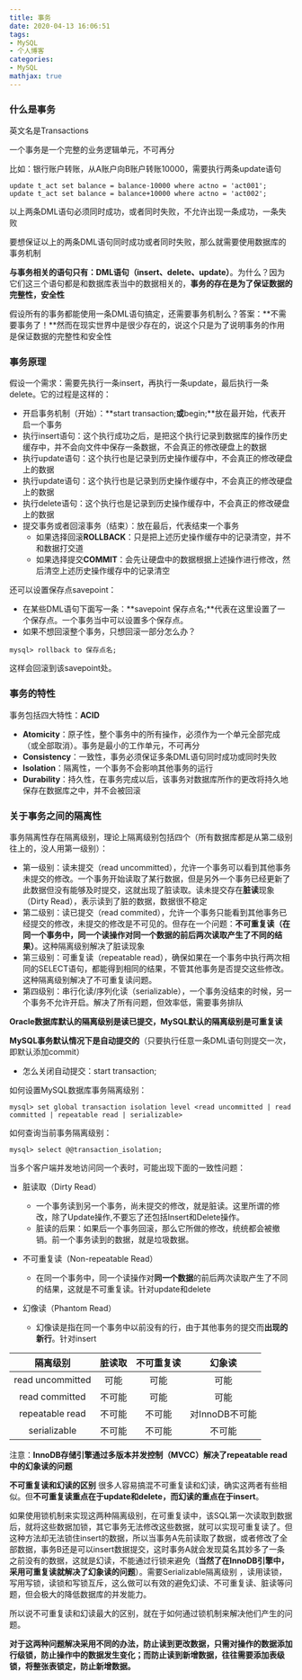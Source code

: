 ```yaml
---
title: 事务
date: 2020-04-13 16:06:51
tags:
- MySQL
- 个人博客
categories:
- MySQL
mathjax: true
---
```


### 什么是事务

英文名是Transactions

一个事务是一个完整的业务逻辑单元，不可再分

比如：银行账户转账，从A账户向B账户转账10000，需要执行两条update语句

```mysql
update t_act set balance = balance-10000 where actno = 'act001';
update t_act set balance = balance+10000 where actno = 'act002';
```

以上两条DML语句必须同时成功，或者同时失败，不允许出现一条成功，一条失败

要想保证以上的两条DML语句同时成功或者同时失败，那么就需要使用数据库的事务机制

**与事务相关的语句只有：DML语句（insert、delete、update）**。为什么？因为它们这三个语句都是和数据库表当中的数据相关的，**事务的存在是为了保证数据的完整性，安全性**



假设所有的事务都能使用一条DML语句搞定，还需要事务机制么？答案：**不需要事务了！**然而在现实世界中是很少存在的，说这个只是为了说明事务的作用是保证数据的完整性和安全性



### 事务原理

假设一个需求：需要先执行一条insert，再执行一条update，最后执行一条delete。它的过程是这样的：

- 开启事务机制（开始）：**start transaction;**或**begin;**放在最开始，代表开启一个事务
- 执行insert语句：这个执行成功之后，是把这个执行记录到数据库的操作历史缓存中，并不会向文件中保存一条数据，不会真正的修改硬盘上的数据
- 执行update语句：这个执行也是记录到历史操作缓存中，不会真正的修改硬盘上的数据
- 执行update语句：这个执行也是记录到历史操作缓存中，不会真正的修改硬盘上的数据
- 执行delete语句：这个执行也是记录到历史操作缓存中，不会真正的修改硬盘上的数据
- 提交事务或者回滚事务（结束）：放在最后，代表结束一个事务
  - 如果选择回滚**ROLLBACK**：只是把上述历史操作缓存中的记录清空，并不和数据打交道
  - 如果选择提交**COMMIT**：会先让硬盘中的数据根据上述操作进行修改，然后清空上述历史操作缓存中的记录清空



还可以设置保存点savepoint：

- 在某些DML语句下面写一条：**savepoint 保存点名;**代表在这里设置了一个保存点。一个事务当中可以设置多个保存点。
- 如果不想回滚整个事务，只想回滚一部分怎么办？

```mysql
mysql> rollback to 保存点名;
```

这样会回滚到该savepoint处。



### 事务的特性

事务包括四大特性：**ACID**

- **Atomicity**：原子性，整个事务中的所有操作，必须作为一个单元全部完成（或全部取消）。事务是最小的工作单元，不可再分
- **Consistency**：一致性，事务必须保证多条DML语句同时成功或同时失败
- **Isolation**：隔离性，一个事务不会影响其他事务的运行
- **Durability**：持久性，在事务完成以后，该事务对数据库所作的更改将持久地保存在数据库之中，并不会被回滚



### 关于事务之间的隔离性

事务隔离性存在隔离级别，理论上隔离级别包括四个（所有数据库都是从第二级别往上的，没人用第一级别）：

- 第一级别：读未提交（read uncommitted），允许一个事务可以看到其他事务未提交的修改。一个事务开始读取了某行数据，但是另外一个事务已经更新了此数据但没有能够及时提交，这就出现了脏读取。读未提交存在**脏读**现象（Dirty Read），表示读到了脏的数据，数据很不稳定
- 第二级别：读已提交（read commited），允许一个事务只能看到其他事务已经提交的修改，未提交的修改是不可见的。但存在一个问题：**不可重复读（在同一个事务中，同一个读操作对同一个数据的前后两次读取产生了不同的结果）**。这种隔离级别解决了脏读现象
- 第三级别：可重复读（repeatable read），确保如果在一个事务中执行两次相同的SELECT语句，都能得到相同的结果，不管其他事务是否提交这些修改。这种隔离级别解决了不可重复读问题。
- 第四级别：串行化读/序列化读（serializable），一个事务没结束的时候，另一个事务不允许开启。解决了所有问题，但效率低，需要事务排队

**Oracle数据库默认的隔离级别是读已提交，MySQL默认的隔离级别是可重复读**



**MySQL事务默认情况下是自动提交的**（只要执行任意一条DML语句则提交一次，即默认添加commit）

- 怎么关闭自动提交：start transaction;



如何设置MySQL数据库事务隔离级别：

```mysql
mysql> set global transaction isolation level <read uncommitted | read committed | repeatable read | serializable>
```

如何查询当前事务隔离级别：

```mysql
mysql> select @@transaction_isolation;
```



当多个客户端并发地访问同一个表时，可能出现下面的一致性问题：

- 脏读取（Dirty Read） 
  -  一个事务读到另一个事务，尚未提交的修改，就是脏读。这里所谓的修改，除了Update操作,不要忘了还包括Insert和Delete操作。
  - 脏读的后果：如果后一个事务回滚，那么它所做的修改，统统都会被撤销。前一个事务读到的数据，就是垃圾数据。

- 不可重复读（Non-repeatable Read） 
  - 在同一个事务中，同一个读操作对**同一个数据**的前后两次读取产生了不同的结果，这就是不可重复读。针对update和delete

- 幻像读（Phantom Read） 
  - 幻像读是指在同一个事务中以前没有的行，由于其他事务的提交而**出现的新行**。针对insert

|     隔离级别     | 脏读取 | 不可重复读 |     幻象读     |
| :--------------: | :----: | :--------: | :------------: |
| read uncommitted |  可能  |    可能    |      可能      |
|  read committed  | 不可能 |    可能    |      可能      |
| repeatable read  | 不可能 |   不可能   | 对InnoDB不可能 |
|   serializable   | 不可能 |   不可能   |     不可能     |

注意：**InnoDB存储引擎通过多版本并发控制（MVCC）解决了repeatable read中的幻象读的问题**



**不可重复读和幻读的区别**
很多人容易搞混不可重复读和幻读，确实这两者有些相似。但**不可重复读重点在于update和delete，而幻读的重点在于insert**。

如果使用锁机制来实现这两种隔离级别，在可重复读中，该SQL第一次读取到数据后，就将这些数据加锁，其它事务无法修改这些数据，就可以实现可重复读了。但这种方法却无法锁住insert的数据，所以当事务A先前读取了数据，或者修改了全部数据，事务B还是可以insert数据提交，这时事务A就会发现莫名其妙多了一条之前没有的数据，这就是幻读，不能通过行锁来避免（**当然了在InnoDB引擎中，采用可重复读就解决了幻象读的问题**）。需要Serializable隔离级别 ，读用读锁，写用写锁，读锁和写锁互斥，这么做可以有效的避免幻读、不可重复读、脏读等问题，但会极大的降低数据库的并发能力。

所以说不可重复读和幻读最大的区别，就在于如何通过锁机制来解决他们产生的问题。

**对于这两种问题解决采用不同的办法，防止读到更改数据，只需对操作的数据添加行级锁，防止操作中的数据发生变化；而防止读到新增数据，往往需要添加表级锁，将整张表锁定，防止新增数据。**